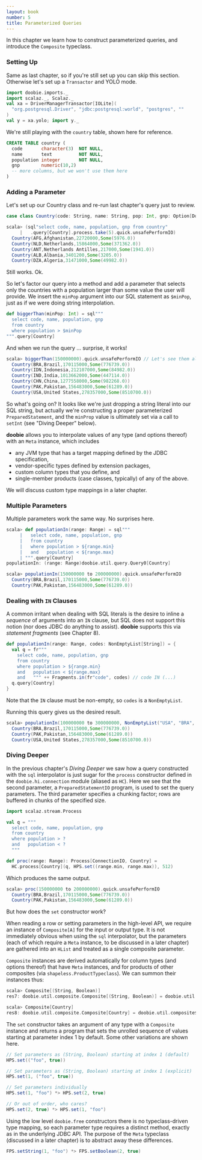 ```yaml
---
layout: book
number: 5
title: Parameterized Queries
---
```


In this chapter we learn how to construct parameterized queries, and introduce the `Composite` typeclass.

### Setting Up

Same as last chapter, so if you're still set up you can skip this section. Otherwise let's set up a `Transactor` and YOLO mode.

```scala
import doobie.imports._
import scalaz._, Scalaz._
val xa = DriverManagerTransactor[IOLite](
  "org.postgresql.Driver", "jdbc:postgresql:world", "postgres", ""
)
val y = xa.yolo; import y._
```

We're still playing with the `country` table, shown here for reference.

```sql
CREATE TABLE country (
  code       character(3)  NOT NULL,
  name       text          NOT NULL,
  population integer       NOT NULL,
  gnp        numeric(10,2)
  -- more columns, but we won't use them here
)
```

### Adding a Parameter

Let's set up our Country class and re-run last chapter's query just to review.

```scala
case class Country(code: String, name: String, pop: Int, gnp: Option[Double])
```

```scala
scala> (sql"select code, name, population, gnp from country"
     |   .query[Country].process.take(5).quick.unsafePerformIO)
  Country(AFG,Afghanistan,22720000,Some(5976.0))
  Country(NLD,Netherlands,15864000,Some(371362.0))
  Country(ANT,Netherlands Antilles,217000,Some(1941.0))
  Country(ALB,Albania,3401200,Some(3205.0))
  Country(DZA,Algeria,31471000,Some(49982.0))
```

Still works. Ok.

So let's factor our query into a method and add a parameter that selects only the countries with a population larger than some value the user will provide. We insert the `minPop` argument into our SQL statement as `$minPop`, just as if we were doing string interpolation.

```scala
def biggerThan(minPop: Int) = sql"""
  select code, name, population, gnp
  from country
  where population > $minPop
""".query[Country]
```

And when we run the query ... surprise, it works!

```scala
scala> biggerThan(150000000).quick.unsafePerformIO // Let's see them all
  Country(BRA,Brazil,170115000,Some(776739.0))
  Country(IDN,Indonesia,212107000,Some(84982.0))
  Country(IND,India,1013662000,Some(447114.0))
  Country(CHN,China,1277558000,Some(982268.0))
  Country(PAK,Pakistan,156483000,Some(61289.0))
  Country(USA,United States,278357000,Some(8510700.0))
```

So what's going on? It looks like we're just dropping a string literal into our SQL string, but actually we're constructing a proper parameterized `PreparedStatement`, and the `minProp` value is ultimately set via a call to `setInt` (see "Diving Deeper" below).

**doobie** allows you to interpolate values of any type (and options thereof) with an `Meta` instance, which includes

- any JVM type that has a target mapping defined by the JDBC specification,
- vendor-specific types defined by extension packages,
- custom column types that you define, and
- single-member products (case classes, typically) of any of the above.

We will discuss custom type mappings in a later chapter.

### Multiple Parameters

Multiple parameters work the same way. No surprises here.

```scala
scala> def populationIn(range: Range) = sql"""
     |   select code, name, population, gnp
     |   from country
     |   where population > ${range.min}
     |   and   population < ${range.max}
     | """.query[Country]
populationIn: (range: Range)doobie.util.query.Query0[Country]

scala> populationIn(150000000 to 200000000).quick.unsafePerformIO
  Country(BRA,Brazil,170115000,Some(776739.0))
  Country(PAK,Pakistan,156483000,Some(61289.0))
```

### Dealing with `IN` Clauses

A common irritant when dealing with SQL literals is the desire to inline a *sequence* of arguments into an `IN` clause, but SQL does not support this notion (nor does JDBC do anything to assist). **doobie** supports this via *statement fragments* (see Chapter 8).

```scala
def populationIn(range: Range, codes: NonEmptyList[String]) = {
  val q = fr"""
    select code, name, population, gnp
    from country
    where population > ${range.min}
    and   population < ${range.max}
    and   """ ++ Fragments.in(fr"code", codes) // code IN (...)
  q.query[Country]
}
```

Note that the `IN` clause must be non-empty, so `codes` is a `NonEmptyList`.

Running this query gives us the desired result.

```scala
scala> populationIn(100000000 to 300000000, NonEmptyList("USA", "BRA", "PAK", "GBR")).quick.unsafePerformIO
  Country(BRA,Brazil,170115000,Some(776739.0))
  Country(PAK,Pakistan,156483000,Some(61289.0))
  Country(USA,United States,278357000,Some(8510700.0))
```

### Diving Deeper

In the previous chapter's *Diving Deeper* we saw how a query constructed with the `sql` interpolator is just sugar for the `process` constructor defined in the `doobie.hi.connection` module (aliased as `HC`). Here we see that the second parameter, a `PreparedStatementIO` program, is used to set the query parameters. The third parameter specifies a chunking factor; rows are buffered in chunks of the specified size.

```scala
import scalaz.stream.Process

val q = """
  select code, name, population, gnp
  from country
  where population > ?
  and   population < ?
  """

def proc(range: Range): Process[ConnectionIO, Country] =
  HC.process[Country](q, HPS.set((range.min, range.max)), 512)
```

Which produces the same output.

```scala
scala> proc(150000000 to 200000000).quick.unsafePerformIO
  Country(BRA,Brazil,170115000,Some(776739.0))
  Country(PAK,Pakistan,156483000,Some(61289.0))
```

But how does the `set` constructor work?

When reading a row or setting parameters in the high-level API, we require an instance of `Composite[A]` for the input or output type. It is not immediately obvious when using the `sql` interpolator, but the parameters (each of which require a `Meta` instance, to be discussed in a later chapter) are gathered into an `HList` and treated as a single composite parameter.

`Composite` instances are derived automatically for column types (and options thereof) that have `Meta` instances, and for products of other composites (via `shapeless.ProductTypeclass`). We can summon their instances thus:

```scala
scala> Composite[(String, Boolean)]
res7: doobie.util.composite.Composite[(String, Boolean)] = doobie.util.composite$LowerPriorityComposite$$anon$11@72a2d018

scala> Composite[Country]
res8: doobie.util.composite.Composite[Country] = doobie.util.composite$LowerPriorityComposite$$anon$11@27e72aff
```

The `set` constructor takes an argument of any type with a `Composite` instance and returns a program that sets the unrolled sequence of values starting at parameter index 1 by default. Some other variations are shown here.

```scala
// Set parameters as (String, Boolean) starting at index 1 (default)
HPS.set(("foo", true))

// Set parameters as (String, Boolean) starting at index 1 (explicit)
HPS.set(1, ("foo", true))

// Set parameters individually
HPS.set(1, "foo") *> HPS.set(2, true)

// Or out of order, who cares?
HPS.set(2, true) *> HPS.set(1, "foo")
```

Using the low level `doobie.free` constructors there is no typeclass-driven type mapping, so each parameter type requires a distinct method, exactly as in the underlying JDBC API. The purpose of the `Meta` typeclass (discussed in a later chapter) is to abstract away these differences.

```scala
FPS.setString(1, "foo") *> FPS.setBoolean(2, true)

```

